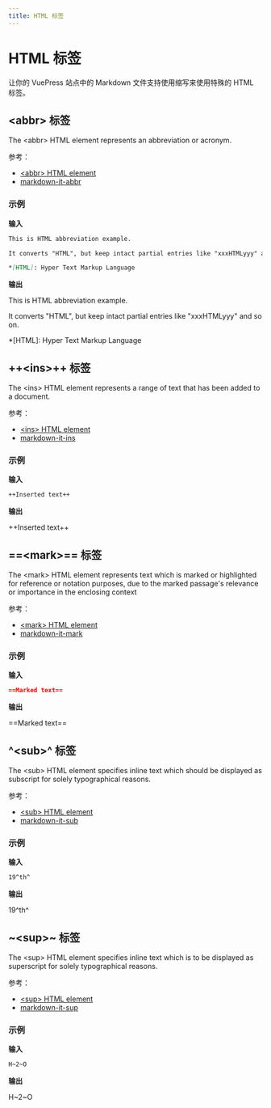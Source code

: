 ```yaml
---
title: HTML 标签
---
```

# HTML 标签 
让你的 VuePress 站点中的 Markdown 文件支持使用缩写来使用特殊的 HTML 标签。

<!-- more -->

## \<abbr\> 标签
The \<abbr\> HTML element represents an abbreviation or acronym.

参考：
- [\<abbr\> HTML element](https://developer.mozilla.org/en-US/docs/Web/HTML/Element/abbr)
- [markdown-it-abbr](https://github.com/markdown-it/markdown-it-abbr)
### 示例

**输入**
```md
This is HTML abbreviation example.

It converts "HTML", but keep intact partial entries like "xxxHTMLyyy" and so on.

*[HTML]: Hyper Text Markup Language
```

**输出**

This is HTML abbreviation example.

It converts "HTML", but keep intact partial entries like "xxxHTMLyyy" and so on.

*[HTML]: Hyper Text Markup Language

## ++\<ins\>++ 标签
The \<ins\> HTML element represents a range of text that has been added to a document.

参考：
- [\<ins\> HTML element](https://developer.mozilla.org/en-US/docs/Web/HTML/Element/ins)
- [markdown-it-ins](https://github.com/markdown-it/markdown-it-ins)
### 示例

**输入**
```md
++Inserted text++
```

**输出**

++Inserted text++

## ==\<mark\>== 标签
The \<mark\> HTML element represents text which is marked or highlighted for reference or notation purposes, due to the marked passage's relevance or importance in the enclosing context

参考：
- [\<mark\> HTML element](https://developer.mozilla.org/en-US/docs/Web/HTML/Element/mark)
- [markdown-it-mark](https://github.com/markdown-it/markdown-it-mark)
### 示例

**输入**
```md
==Marked text==
```

**输出**

==Marked text==

## ^\<sub\>^ 标签
The \<sub\> HTML element specifies inline text which should be displayed as subscript for solely typographical reasons. 

参考：
- [\<sub\> HTML element](https://developer.mozilla.org/en-US/docs/Web/HTML/Element/sub)
- [markdown-it-sub](https://github.com/markdown-it/markdown-it-sub)
### 示例

**输入**
```md
19^th^
```

**输出**

19^th^

## ~\<sup\>~ 标签
The \<sup\> HTML element specifies inline text which is to be displayed as superscript for solely typographical reasons.

参考：
- [\<sup\> HTML element](https://developer.mozilla.org/en-US/docs/Web/HTML/Element/sup)
- [markdown-it-sup](https://github.com/markdown-it/markdown-it-sup)
### 示例

**输入**
```md
H~2~O
```

**输出**

H~2~O
